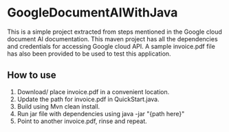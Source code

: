 # GoogleDocumentAIWithJava

This is a simple project extracted from steps mentioned in the Google cloud document AI documentation. This maven project has all the dependencies and credentials for accessing Google cloud API. A sample invoice.pdf file has also been provided to be used to test this application.

## How to use

1. Download/ place invoice.pdf in a convenient location.
2. Update the path for invoice.pdf in QuickStart.java.
3. Build using Mvn clean install.
4. Run jar file with dependencies using java -jar "{path here}"
5. Point to another invoice.pdf, rinse and repeat.
